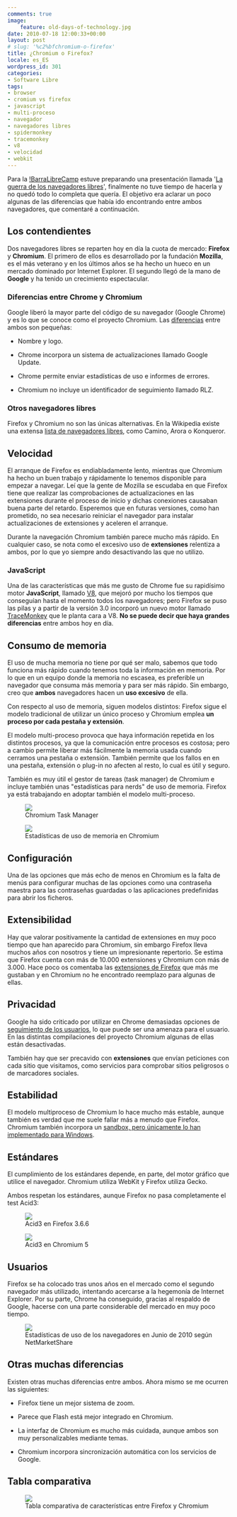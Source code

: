 ```yaml
---
comments: true
image:
    feature: old-days-of-technology.jpg
date: 2010-07-18 12:00:33+00:00
layout: post
# slug: '%c2%bfchromium-o-firefox'
title: ¿Chromium o Firefox?
locale: es_ES
wordpress_id: 301
categories:
- Software Libre
tags:
- browser
- cromium vs firefox
- javascript
- multi-proceso
- navegador
- navegadores libres
- spidermonkey
- tracemonkey
- v8
- velocidad
- webkit
---
```


Para la [!BarraLibreCamp](http://notbarralibrecamp.info) estuve preparando una presentación llamada '[La guerra de los navegadores libres](http://www.slideshare.net/jlpino/firefox-vs-chromium-guerra-de-los-navegadores-libres)', finalmente no tuve tiempo de hacerla y no quedó todo lo completa que quería. El objetivo era aclarar un poco algunas de las diferencias que había ido encontrando entre ambos navegadores, que comentaré a continuación.


## Los contendientes


Dos navegadores libres se reparten hoy en día la cuota de mercado: **Firefox** y **Chromium**. El primero de ellos es desarrollado por la fundación **Mozilla**, es el más veterano y en los últimos años se ha hecho un hueco en un mercado dominado por Internet Explorer. El segundo llegó de la mano de **Google** y ha tenido un crecimiento espectacular.


### Diferencias entre Chrome y Chromium


Google liberó la mayor parte del código de su navegador (Google Chrome) y es lo que se conoce como el proyecto Chromium. Las [diferencias](http://en.wikipedia.org/wiki/Chromium_(web_browser)#Differences_between_Chromium_and_Google_Chrome) entre ambos son pequeñas:



	
  * Nombre y logo.

	
  * Chrome incorpora un sistema de actualizaciones llamado Google Update.

	
  * Chrome permite enviar estadísticas de uso e informes de errores.

	
  * Chromium no incluye un identificador de seguimiento llamado RLZ.




### Otros navegadores libres


Firefox y Chromium no son las únicas alternativas. En la Wikipedia  existe una extensa [lista de  navegadores libres](http://en.wikipedia.org/wiki/Category:Free_web_browsers), como Camino, Arora o Konqueror.




## Velocidad


El arranque de Firefox es endiabladamente lento, mientras que Chromium ha hecho un buen trabajo y rápidamente lo tenemos disponible para empezar a navegar. Leí que la gente de Mozilla se escudaba en que Firefox tiene que realizar las comprobaciones de actualizaciones en las extensiones durante el proceso de inicio y dichas conexiones causaban buena parte del retardo. Esperemos que en futuras versiones, como han prometido, no sea necesario reiniciar el navegador para instalar actualizaciones de extensiones y aceleren el arranque.

Durante la navegación Chromium también parece mucho más rápido. En cualquier caso, se nota como el excesivo uso de **extensiones** relentiza a ambos, por lo que yo siempre ando desactivando las que no utilizo.


### JavaScript


Una de las características que más me gusto de Chrome fue su rapidísimo motor **JavaScript**, llamado [V8](http://en.wikipedia.org/wiki/V8_%28JavaScript_engine%29), que mejoró por mucho los tiempos que conseguían hasta el momento todos los navegadores; pero Firefox se puso las pilas y a partir de la versión 3.0 incorporó un nuevo motor llamado [TraceMonkey](http://en.wikipedia.org/wiki/Tracemonkey#TraceMonkey) que le planta cara a V8. **No se puede decir que haya grandes diferencias** entre ambos hoy en día.


## Consumo de memoria


El uso de mucha memoria no tiene por qué ser malo, sabemos que todo funciona más rápido cuando tenemos toda la información en memoria. Por lo que en un equipo donde la memoria no escasea, es preferible un navegador que consuma más memoria y para ser más rápido. Sin embargo, creo que **ambos** navegadores hacen un **uso excesivo** de ella.

Con respecto al uso de memoria, siguen modelos distintos: Firefox sigue el modelo tradicional de utilizar un único proceso y Chromium emplea **un proceso por cada pestaña y extensión**.

El modelo multi-proceso provoca que haya información repetida en los distintos procesos, ya que la comunicación entre procesos es costosa; pero a cambio permite liberar más fácilmente la memoria usada cuando cerramos una pestaña o extensión. También permite que los fallos en en una pestaña, extensión o plug-in no afecten al resto, lo cual es útil y seguro.

También es muy útil el gestor de tareas (task manager) de Chromium e incluye también unas "estadísticas para nerds" de uso de memoria. Firefox ya está trabajando en adoptar también el modelo multi-proceso.


<figure>
	<a href="http://jllopezpino.files.wordpress.com/2010/07/chromium-task-manager.png">
        <img src="http://jllopezpino.files.wordpress.com/2010/07/chromium-task-manager.png">
    </a>
	<figcaption>Chromium Task Manager</figcaption>
</figure>


<figure>
	<a href="http://jllopezpino.files.wordpress.com/2010/07/chromium-uso-de-memoria.png">
        <img src="http://jllopezpino.files.wordpress.com/2010/07/chromium-uso-de-memoria.png">
    </a>
	<figcaption>Estadísticas de uso de memoria en Chromium</figcaption>
</figure>



## Configuración


Una de las opciones que más echo de menos en Chromium es la falta de menús para configurar muchas de las opciones como una contraseña maestra para las contraseñas guardadas o las aplicaciones predefinidas para abrir los ficheros.


## Extensibilidad


Hay que valorar positivamente la cantidad de extensiones en muy poco tiempo que han aparecido para Chromium, sin embargo Firefox lleva muchos años con nosotros y tiene un impresionante repertorio. Se estima que Firefox cuenta con más de 10.000 extensiones y Chromium con más de 3.000. Hace poco os comentaba las [extensiones de Firefox](http://lopezpino.es/2010/07/14/extensiones-para-firefox/) que más me gustaban y en Chromium no he encontrado reemplazo para algunas de ellas.


## Privacidad


Google ha sido criticado por utilizar en Chrome demasiadas opciones de [seguimiento de los usuarios](http://en.wikipedia.org/wiki/Google_Chrome#Usage_tracking), lo que puede ser una amenaza para el usuario. En las distintas compilaciones del proyecto Chromium algunas de ellas están desactivadas.

También hay que ser precavido con **extensiones** que envían peticiones con cada sitio que visitamos, como servicios para comprobar sitios peligrosos o de marcadores sociales.


## Estabilidad


El modelo multiproceso de Chromium lo hace mucho más estable, aunque también es verdad que me suele fallar más a menudo que Firefox. Chromium también incorpora un [sandbox, pero únicamente lo han implementado para Windows](http://www.chromium.org/developers/design-documents/sandbox).


## Estándares


El cumplimiento de los estándares depende, en parte, del motor gráfico que utilice el navegador. Chromium utiliza WebKit y Firefox utiliza Gecko.

Ambos respetan los estándares, aunque Firefox no pasa completamente el test Acid3:

<figure>
	<a href="http://jllopezpino.files.wordpress.com/2010/07/firefox-acid3.png" alt="Acid3 en Firefox 3.6.6">
		<img src="http://jllopezpino.files.wordpress.com/2010/07/firefox-acid3.png">
	</a>
	<figcaption>Acid3 en Firefox 3.6.6</figcaption>
</figure>


<figure>
	<a href="http://jllopezpino.files.wordpress.com/2010/07/chromium-acid3.png" alt="Acid3 en Chromium 5">
		<img src="http://jllopezpino.files.wordpress.com/2010/07/chromium-acid3.png">
	</a>
	<figcaption>Acid3 en Chromium 5</figcaption>
</figure>



## Usuarios


Firefox se ha colocado tras unos años en el mercado como el segundo navegador más utilizado, intentando acercarse a la hegemonía de Internet Explorer. Por su parte, Chrome ha conseguido, gracias al respaldo de Google, hacerse con una parte considerable del mercado en muy poco tiempo.

<figure>
	<a href="http://jllopezpino.files.wordpress.com/2010/07/estadisticas-navegadores.png" alt="Estadísticas de uso de los navegadores en Junio de 2010 según NetMarketShare">
		<img src="http://jllopezpino.files.wordpress.com/2010/07/estadisticas-navegadores.png">
	</a>
	<figcaption>Estadísticas de uso de los navegadores en Junio de 2010 según NetMarketShare</figcaption>
</figure>



## Otras muchas diferencias


Existen otras muchas diferencias entre ambos. Ahora mismo se me ocurren las siguientes:



	
  * Firefox tiene un mejor sistema de zoom.

	
  * Parece que Flash está mejor integrado en Chromium.

	
  * La interfaz de Chromium es mucho más cuidada, aunque ambos son muy personalizables mediante temas.

	
  * Chromium incorpora sincronización automática con los servicios de Google.




## Tabla comparativa


<figure>
	<a href="http://jllopezpino.files.wordpress.com/2010/07/firefox-vs-chromium.png" alt="Tabla comparativa de características entre Firefox y Chromium">
		<img src="http://jllopezpino.files.wordpress.com/2010/07/firefox-vs-chromium.png">
	</a>
	<figcaption>Tabla comparativa de características entre Firefox y Chromium</figcaption>
</figure>

